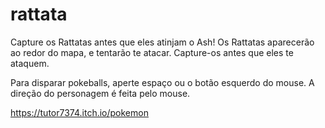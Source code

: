 # rattata

Capture os Rattatas antes que eles atinjam o Ash!
Os Rattatas aparecerão ao redor do mapa, e tentarão te atacar. Capture-os antes que eles te ataquem.

Para disparar pokeballs, aperte espaço ou o botão esquerdo do mouse. A direção do personagem é feita pelo mouse.

https://tutor7374.itch.io/pokemon
